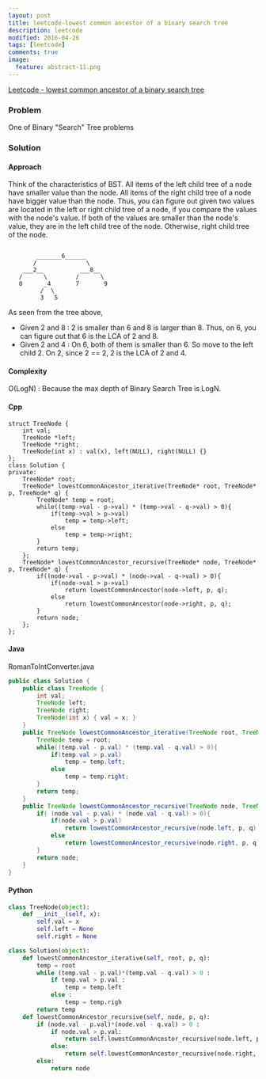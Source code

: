 ```yaml
---
layout: post
title: leetcode-lowest common ancestor of a binary search tree
description: leetcode
modified: 2016-04-26
tags: [leetcode]
comments: true
image:
  feature: abstract-11.png
---
```

[Leetcode - lowest common ancestor of a binary search tree](https://leetcode.com/problems/lowest-common-ancestor-of-a-binary-search-tree/)

### Problem

One of Binary "Search" Tree problems

### Solution 

#### Approach

Think of the characteristics of BST. All items of the left child tree of a node have smaller value than the node.  All items of the right child tree of a node have bigger value than the node. Thus, you can figure out given two values are located in the left or right child tree of a node, if you compare the values with the node's value. If both of the values are smaller than the node's value, they are in the left child tree of the node. Otherwise, right child tree of the node. 

```

        _______6______
       /              \
    ___2__          ___8__
   /      \        /      \
   0      _4       7       9
         /  \
         3   5

```

As seen from the tree above, 

- Given 2 and 8 : 2 is smaller than 6 and 8 is larger than 8. Thus, on 6, you can figure out that 6 is the LCA of 2 and 8.   
- Given 2 and 4 : On 6, both of them is smaller than 6. So move to the left child 2. On 2, since 2 == 2, 2 is the LCA of 2 and 4.

#### Complexity

O(LogN) : Because the max depth of Binary Search Tree is LogN. 

#### Cpp

```
struct TreeNode {
    int val;
    TreeNode *left;
    TreeNode *right;
    TreeNode(int x) : val(x), left(NULL), right(NULL) {}
};
class Solution {
private:
    TreeNode* root;
    TreeNode* lowestCommonAncestor_iterative(TreeNode* root, TreeNode* p, TreeNode* q) {
        TreeNode* temp = root;
        while((temp->val - p->val) * (temp->val - q->val) > 0){
            if(temp->val > p->val) 
                temp = temp->left;
            else 
                temp = temp->right;
        }
        return temp;
    };
    TreeNode* lowestCommonAncestor_recursive(TreeNode* node, TreeNode* p, TreeNode* q) {
        if((node->val - p->val) * (node->val - q->val) > 0){
            if(node->val > p->val) 
                return lowestCommonAncestor(node->left, p, q);
            else 
                return lowestCommonAncestor(node->right, p, q);
        } 
        return node;
    };
};
```
#### Java

RomanToIntConverter.java 

```java
public class Solution {
	public class TreeNode {
	    int val;
	    TreeNode left;
	    TreeNode right;
	    TreeNode(int x) { val = x; }
	}
    public TreeNode lowestCommonAncestor_iterative(TreeNode root, TreeNode p, TreeNode q) {
   		TreeNode temp = root; 
   		while((temp.val - p.val) * (temp.val - q.val) > 0){
   			if(temp.val > p.val)
   				temp = temp.left;
   			else
   				temp = temp.right;
   		}
   		return temp;
    }
    public TreeNode lowestCommonAncestor_recursive(TreeNode node, TreeNode p, TreeNode q) {
   		if( (node.val - p.val) * (node.val - q.val) > 0){
   			if(node.val > p.val)
   				return lowestCommonAncestor_recursive(node.left, p, q);
   			else 
   				return lowestCommonAncestor_recursive(node.right, p, q);
   		}  
   		return node;
    }
}
```

#### Python

```python
class TreeNode(object):
    def __init__(self, x):
        self.val = x
        self.left = None
        self.right = None

class Solution(object):
    def lowestCommonAncestor_iterative(self, root, p, q):
    	temp = root
    	while (temp.val - p.val)*(temp.val - q.val) > 0 :
    		if temp.val > p.val :
    			temp = temp.left
    		else : 
    			temp = temp.righ
    	return temp
    def lowestCommonAncestor_recursive(self, node, p, q):
    	if (node.val - p.val)*(node.val - q.val) > 0 :
    		if node.val > p.val:
    			return self.lowestCommonAncestor_recursive(node.left, p, q)
    		else:
    			return self.lowestCommonAncestor_recursive(node.right, p, q)
    	else:
    		return node
```
